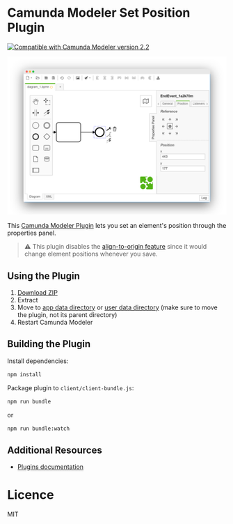 # Camunda Modeler Set Position Plugin

[![Compatible with Camunda Modeler version 2.2](https://img.shields.io/badge/Camunda%20Modeler-2.2+-blue.svg)](https://github.com/camunda/camunda-modeler)

![Screenshot](./docs/screenshot.png)

This [Camunda Modeler Plugin](https://github.com/camunda/camunda-modeler) lets you set an element's position through the properties panel.

> :warning: This plugin disables the [align-to-origin feature](https://github.com/bpmn-io/align-to-origin) since it would change element positions whenever you save.

## Using the Plugin

1. [Download ZIP](https://github.com/philippfromme/camunda-modeler-set-position-plugin/archive/master.zip)
2. Extract
3. Move to [app data directory](https://github.com/camunda/camunda-modeler/tree/master/docs/search-paths#app-data-directory) or [user data directory](https://github.com/camunda/camunda-modeler/tree/master/docs/search-paths#user-data-directory) (make sure to move the plugin, not its parent directory)
4. Restart Camunda Modeler

## Building the Plugin

Install dependencies:

```sh
npm install
```

Package plugin to `client/client-bundle.js`:

```sh
npm run bundle
```

or

```sh
npm run bundle:watch
```

## Additional Resources

* [Plugins documentation](https://github.com/camunda/camunda-modeler/tree/master/docs/plugins)

# Licence

MIT
